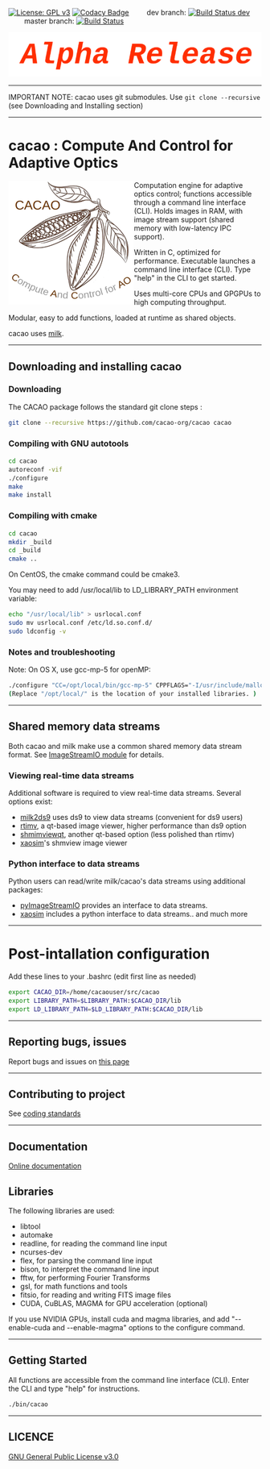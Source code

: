 [![License: GPL v3](https://img.shields.io/badge/License-GPL%20v3-blue.svg)](http://www.gnu.org/licenses/gpl-3.0)
[![Codacy Badge](https://api.codacy.com/project/badge/Grade/8fc93c97bde340078b02340e71b10580)](https://www.codacy.com/app/oguyon/CACAO?utm_source=github.com&amp;utm_medium=referral&amp;utm_content=CACAO-org/CACAO&amp;utm_campaign=Badge_Grade)
&nbsp;&nbsp;&nbsp;&nbsp;&nbsp;&nbsp;&nbsp;&nbsp;dev branch: [![Build Status dev](https://travis-ci.org/cacao-org/cacao.svg?branch=dev)](https://travis-ci.org/cacao-org/cacao)
&nbsp;&nbsp;&nbsp;&nbsp;&nbsp;&nbsp;&nbsp;&nbsp;master branch: [![Build Status](https://travis-ci.org/cacao-org/cacao.svg?branch=master)](https://travis-ci.org/cacao-org/cacao)


![](AlphaRelease.svg)


---

IMPORTANT NOTE: cacao uses git submodules. Use `git clone --recursive` (see Downloading and Installing section)

---


# cacao : Compute And Control for Adaptive Optics


<img align="left" src="cacao-logo-250pix.png">

Computation engine for adaptive optics control; functions accessible through a command line interface (CLI). Holds images in RAM, with image stream support (shared memory with low-latency IPC support).


Written in C, optimized for performance.
Executable launches a command line interface (CLI). Type "help" in the CLI to get started.


Uses multi-core CPUs and GPGPUs to high computing throughput.


Modular, easy to add functions, loaded at runtime as shared objects.

cacao uses [milk](https://github.com/milk-org/milk). 

---


## Downloading and installing cacao

### Downloading 

The CACAO package follows the standard git clone steps :

```bash
git clone --recursive https://github.com/cacao-org/cacao cacao
```

### Compiling with GNU autotools

```bash
cd cacao
autoreconf -vif
./configure
make
make install
```

### Compiling with cmake


```bash
cd cacao
mkdir _build
cd _build
cmake ..
```

On CentOS, the cmake command could be cmake3.

You may need to add /usr/local/lib to LD_LIBRARY_PATH environment variable:
```bash
echo "/usr/local/lib" > usrlocal.conf
sudo mv usrlocal.conf /etc/ld.so.conf.d/
sudo ldconfig -v
```

### Notes and troubleshooting


Note: On OS X, use gcc-mp-5 for openMP:

```bash
./configure "CC=/opt/local/bin/gcc-mp-5" CPPFLAGS="-I/usr/include/malloc/ -I/opt/local/include/readline" LDFLAGS="-L/opt/local/lib/"
(Replace "/opt/local/" is the location of your installed libraries. )
```


---

## Shared memory data streams

Both cacao and milk make use a common shared memory data stream format. See [ImageStreamIO module](https://github.com/milk-org/ImageStreamIO) for details.

### Viewing real-time data streams

Additional software is required to view real-time data streams. Several options exist:

  * [milk2ds9](https://github.com/jaredmales/milk2ds9) uses ds9 to view data streams (convenient for ds9 users)
  * [rtimv](https://github.com/jaredmales/rtimv), a qt-based image viewer, higher performance than ds9 option
  * [shmimviewqt](https://github.com/milk-org/shmimviewqt), another qt-based option (less polished than rtimv)
  * [xaosim](https://github.com/fmartinache/xaosim)'s shmview image viewer
  
### Python interface to data streams

Python users can read/write milk/cacao's data streams using additional packages:

  * [pyImageStreamIO](https://github.com/milk-org/pyImageStreamIO) provides an interface to data streams.
  * [xaosim](https://github.com/fmartinache/xaosim) includes a python interface to data streams.. and much more


---

# Post-intallation configuration

Add these lines to your .bashrc (edit first line as needed)
```bash
export CACAO_DIR=/home/cacaouser/src/cacao
export LIBRARY_PATH=$LIBRARY_PATH:$CACAO_DIR/lib
export LD_LIBRARY_PATH=$LD_LIBRARY_PATH:$CACAO_DIR/lib

```


---

## Reporting bugs, issues

Report bugs and issues on [this page]( https://github.com/cacao-org/cacao/issues )


---


## Contributing to project

See [coding standards]( http://CACAO-org.github.io/cacao/page_coding_standards.html ) 


---


## Documentation

[Online documentation]( http://CACAO-org.github.io/cacao/index.html ) 

## Libraries

The following libraries are used:

- libtool
- automake
- readline, for reading the command line input
- ncurses-dev
- flex, for parsing the command line input
- bison, to interpret the command line input
- fftw, for performing Fourier Transforms
- gsl, for math functions and tools
- fitsio, for reading and writing FITS image files
- CUDA, CuBLAS, MAGMA for GPU acceleration (optional)

If you use NVIDIA GPUs, install cuda and magma libraries, and add "--enable-cuda and --enable-magma" options to the configure command.


---


## Getting Started

All functions are accessible from the command line interface (CLI). Enter the CLI and type "help" for instructions.

```bash
./bin/cacao
```
---


## LICENCE

[GNU General Public License v3.0]( https://github.com/cacao-org/cacao/blob/master/LICENCE.txt )
